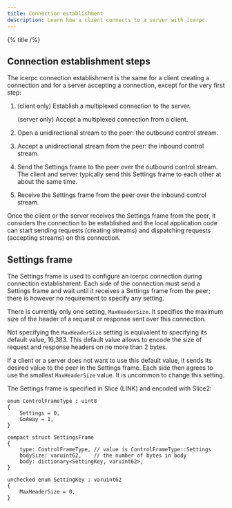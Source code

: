 ```yaml
---
title: Connection establishment
description: Learn how a client connects to a server with icerpc.
---
```


{% title /%}

## Connection establishment steps

The icerpc connection establishment is the same for a client creating a connection and for a server accepting a
connection, except for the very first step:

1. (client only) Establish a multiplexed connection to the server.

    (server only) Accept a multiplexed connection from a client.

2. Open a unidirectional stream to the peer: the outbound control stream.

3. Accept a unidirectional stream from the peer: the inbound control stream.

4. Send the Settings frame to the peer over the outbound control stream.
The client and server typically send this Settings frame to each other at about the same time.

5. Receive the Settings frame from the peer over the inbound control stream.

Once the client or the server receives the Settings frame from the peer, it considers the connection to be established
and the local application code can start sending requests (creating streams) and dispatching requests (accepting
streams) on this connection.

## Settings frame

The Settings frame is used to configure an icerpc connection during connection establishment. Each side of the
connection must send a Settings frame and wait until it receives a Settings frame from the peer; there is however no
requirement to specify any setting.

There is currently only one setting, `MaxHeaderSize`. It specifies the maximum size of the header of a request or
response sent over this connection.

Not specifying the `MaxHeaderSize` setting is equivalent to specifying its default value, 16,383. This default value
allows to encode the size of request and response headers on no more than 2 bytes.

If a client or a server does not want to use this default value, it sends its desired value to the peer in the Settings
frame. Each side then agrees to use the smallest `MaxHeaderSize` value. It is uncommon to change this setting.

The Settings frame is specified in Slice (LINK) and encoded with Slice2:

```slice
enum ControlFrameType : uint8
{
    Settings = 0,
    GoAway = 1,
}

compact struct SettingsFrame
{
    type: ControlFrameType, // value is ControlFrameType::Settings
    bodySize: varuint62,    // the number of bytes in body
    body: dictionary<SettingKey, varuint62>,
}

unchecked enum SettingKey : varuint62
{
    MaxHeaderSize = 0,
}
```
